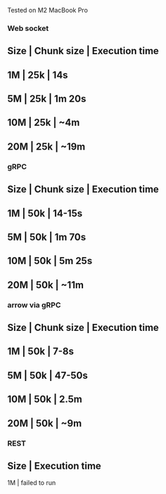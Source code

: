 Tested on M2 MacBook Pro

### Web socket
Size    | Chunk size   | Execution time
------------------------------------------
1M      | 25k          | 14s
------------------------------------------
5M      | 25k          | 1m 20s
------------------------------------------
10M     | 25k          | ~4m
------------------------------------------
20M     | 25k          | ~19m
------------------------------------------

### gRPC
Size    | Chunk size   | Execution time
------------------------------------------
1M      | 50k          | 14-15s
------------------------------------------
5M      | 50k          | 1m 70s
------------------------------------------
10M     | 50k          | 5m 25s
------------------------------------------
20M     | 50k          | ~11m
------------------------------------------

### arrow via gRPC
Size    | Chunk size   | Execution time
------------------------------------------
1M      | 50k          | 7-8s
------------------------------------------
5M      | 50k          | 47-50s
------------------------------------------
10M     | 50k          | 2.5m
------------------------------------------
20M     | 50k          | ~9m
------------------------------------------

### REST
Size    | Execution time
-------------------------
1M      | failed to run